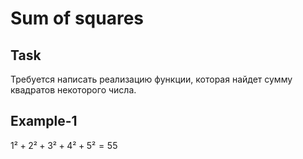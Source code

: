 # Sum of squares

## Task
Требуется написать реализацию функции, которая найдет сумму квадратов некоторого числа.

## Example-1
$1² + 2² + 3² + 4² + 5² = 55$